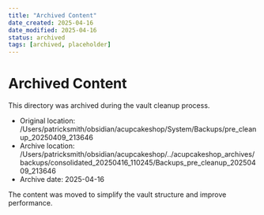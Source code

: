 ```yaml
---
title: "Archived Content"
date_created: 2025-04-16
date_modified: 2025-04-16
status: archived
tags: [archived, placeholder]
---
```


# Archived Content

This directory was archived during the vault cleanup process.

- Original location: /Users/patricksmith/obsidian/acupcakeshop/System/Backups/pre_cleanup_20250409_213646
- Archive location: /Users/patricksmith/obsidian/acupcakeshop/../acupcakeshop_archives/backups/consolidated_20250416_110245/Backups_pre_cleanup_20250409_213646
- Archive date: 2025-04-16

The content was moved to simplify the vault structure and improve performance.
